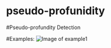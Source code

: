 # pseudo-profunidity
#Pseudo-profundity Detection

#Examples:
![Image of example1](https://octodex.github.com/images/yaktocat.png)

